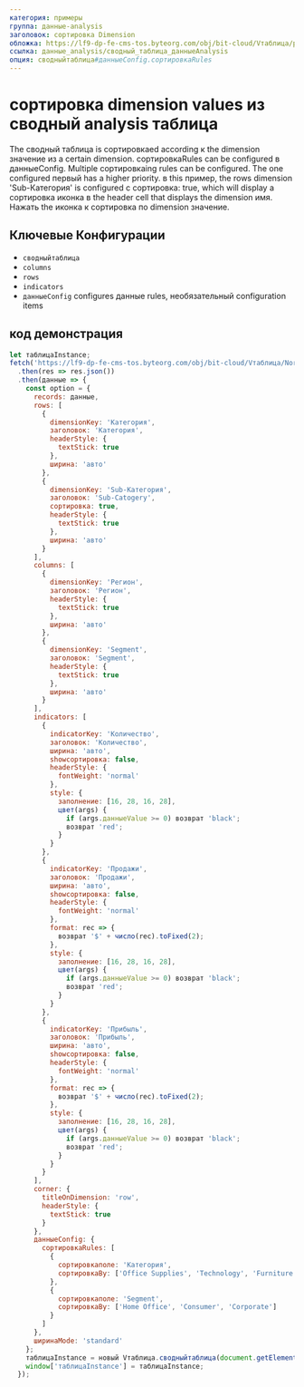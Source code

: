 ```yaml
---
категория: примеры
группа: данные-analysis
заголовок: сортировка Dimension
обложка: https://lf9-dp-fe-cms-tos.byteorg.com/obj/bit-cloud/Vтаблица/preview/сводный-analysis-сортировка-dimension.png
ссылка: данные_analysis/сводный_таблица_данныеAnalysis
опция: сводныйтаблица#данныеConfig.сортировкаRules
---
```


# сортировка dimension values из сводный analysis таблица

The сводный таблица is сортировкаed according к the dimension значение из a certain dimension. сортировкаRules can be configured в данныеConfig. Multiple сортировкаing rules can be configured. The one configured первый has a higher priority. в this пример, the rows dimension 'Sub-Категория' is configured с сортировка: true, which will display a сортировка иконка в the header cell that displays the dimension имя. Нажать the иконка к сортировка по dimension значение.

## Ключевые Конфигурации

- `сводныйтаблица`
- `columns`
- `rows`
- `indicators`
- `данныеConfig` configures данные rules, необязательный configuration items

## код демонстрация

```javascript liveдемонстрация template=vтаблица
let таблицаInstance;
fetch('https://lf9-dp-fe-cms-tos.byteorg.com/obj/bit-cloud/Vтаблица/North_American_Superstore_сводный_график_данные.json')
  .then(res => res.json())
  .then(данные => {
    const option = {
      records: данные,
      rows: [
        {
          dimensionKey: 'Категория',
          заголовок: 'Категория',
          headerStyle: {
            textStick: true
          },
          ширина: 'авто'
        },
        {
          dimensionKey: 'Sub-Категория',
          заголовок: 'Sub-Catogery',
          сортировка: true,
          headerStyle: {
            textStick: true
          },
          ширина: 'авто'
        }
      ],
      columns: [
        {
          dimensionKey: 'Регион',
          заголовок: 'Регион',
          headerStyle: {
            textStick: true
          },
          ширина: 'авто'
        },
        {
          dimensionKey: 'Segment',
          заголовок: 'Segment',
          headerStyle: {
            textStick: true
          },
          ширина: 'авто'
        }
      ],
      indicators: [
        {
          indicatorKey: 'Количество',
          заголовок: 'Количество',
          ширина: 'авто',
          showсортировка: false,
          headerStyle: {
            fontWeight: 'normal'
          },
          style: {
            заполнение: [16, 28, 16, 28],
            цвет(args) {
              if (args.данныеValue >= 0) возврат 'black';
              возврат 'red';
            }
          }
        },
        {
          indicatorKey: 'Продажи',
          заголовок: 'Продажи',
          ширина: 'авто',
          showсортировка: false,
          headerStyle: {
            fontWeight: 'normal'
          },
          format: rec => {
            возврат '$' + число(rec).toFixed(2);
          },
          style: {
            заполнение: [16, 28, 16, 28],
            цвет(args) {
              if (args.данныеValue >= 0) возврат 'black';
              возврат 'red';
            }
          }
        },
        {
          indicatorKey: 'Прибыль',
          заголовок: 'Прибыль',
          ширина: 'авто',
          showсортировка: false,
          headerStyle: {
            fontWeight: 'normal'
          },
          format: rec => {
            возврат '$' + число(rec).toFixed(2);
          },
          style: {
            заполнение: [16, 28, 16, 28],
            цвет(args) {
              if (args.данныеValue >= 0) возврат 'black';
              возврат 'red';
            }
          }
        }
      ],
      corner: {
        titleOnDimension: 'row',
        headerStyle: {
          textStick: true
        }
      },
      данныеConfig: {
        сортировкаRules: [
          {
            сортировкаполе: 'Категория',
            сортировкаBy: ['Office Supplies', 'Technology', 'Furniture']
          },
          {
            сортировкаполе: 'Segment',
            сортировкаBy: ['Home Office', 'Consumer', 'Corporate']
          }
        ]
      },
      ширинаMode: 'standard'
    };
    таблицаInstance = новый Vтаблица.сводныйтаблица(document.getElementById(CONTAINER_ID), option);
    window['таблицаInstance'] = таблицаInstance;
  });
```
